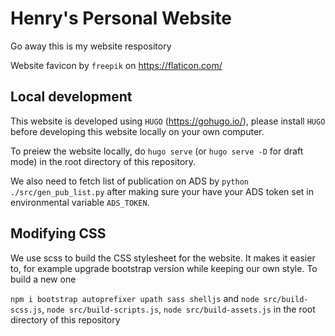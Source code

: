 # Henry's Personal Website

Go away this is my website respository

Website favicon by ``freepik`` on https://flaticon.com/
## Local development

This website is developed using ``HUGO`` (https://gohugo.io/), please install ``HUGO`` before developing this website locally on your own computer.

To preiew the website locally, do ``hugo serve`` (or ``hugo serve -D`` for draft mode) in the root directory of this repository.

We also need to fetch list of publication on ADS by ``python ./src/gen_pub_list.py`` after making sure your have your ADS token set in environmental variable ``ADS_TOKEN``.

## Modifying CSS

We use scss to build the CSS stylesheet for the website. It makes it easier to, for example upgrade bootstrap version while keeping our own style. To build a new one

``npm i bootstrap autoprefixer upath sass shelljs`` and ``node src/build-scss.js``, ``node src/build-scripts.js``, ``node src/build-assets.js`` in the root directory of this repository
